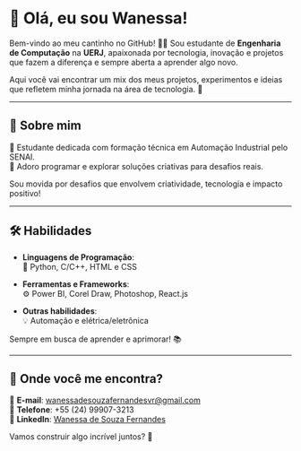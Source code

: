 # 👋 Olá, eu sou Wanessa!  

Bem-vindo ao meu cantinho no GitHub! 👩‍💻 Sou estudante de **Engenharia de Computação** na **UERJ**, apaixonada por tecnologia, inovação e projetos que fazem a diferença e sempre aberta a aprender algo novo.  

Aqui você vai encontrar um mix dos meus projetos, experimentos e ideias que refletem minha jornada na área de tecnologia. 🌟  

---

## 🚀 Sobre mim  

🔹 Estudante dedicada com formação técnica em Automação Industrial pelo SENAI.  
🔹 Adoro programar e explorar soluções criativas para desafios reais.  

Sou movida por desafios que envolvem criatividade, tecnologia e impacto positivo!  

---

## 🛠️ Habilidades  

- **Linguagens de Programação**:  
  🐍 Python, C/C++, HTML e CSS  

- **Ferramentas e Frameworks**:  
  ⚙️ Power BI, Corel Draw, Photoshop, React.js  

- **Outras habilidades**:  
  💡 Automação e elétrica/eletrônica 

Sempre em busca de aprender e aprimorar! 📚  

---

## 🎯 Onde você me encontra?  

📧 **E-mail**: [wanessadesouzafernandesvr@gmail.com](mailto:wanessadesouzafernandesvr@gmail.com)  
📱 **Telefone**: +55 (24) 99907-3213  
🔗 **LinkedIn**: [Wanessa de Souza Fernandes](http://www.linkedin.com/in/wanessa-fernandes-04500b258)  

Vamos construir algo incrível juntos? 🚀  
